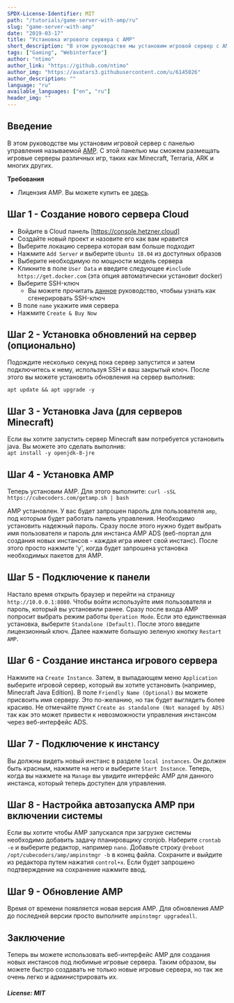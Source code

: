 ```yaml
---
SPDX-License-Identifier: MIT
path: "/tutorials/game-server-with-amp/ru"
slug: "game-server-with-amp"
date: "2019-03-17"
title: "Установка игрового сервера с AMP"
short_description: "В этом руководстве мы установим игровой сервер с AMP."
tags: ["Gaming", "Webinterface"]
author: "ntimo"
author_link: "https://github.com/ntimo"
author_img: "https://avatars3.githubusercontent.com/u/6145026"
author_description: ""
language: "ru"
available_languages: ["en", "ru"]
header_img: ""
---
```



## Введение

В этом руководстве мы установим игровой сервер с панелью управления называемой [AMP](https://cubecoders.com/AMP). С этой панелью мы сможем размещать игровые серверы различных игр, таких как Minecraft, Terraria, ARK и многих других.

**Требования**

* Лицензия AMP. Вы можете купить ее [здесь](https://cubecoders.com/AMP).

## Шаг 1 - Создание нового сервера Cloud

* Войдите в Cloud панель [https://console.hetzner.cloud]
* Создайте новый проект и назовите его как вам нравится
* Выберите локацию сервера которая вам больше подходит
* Нажмите `Add Server` и выберите `Ubuntu 18.04` из доступных образов
* Выберите необходимую по мощности модель сервера
* Кликните в поле `User Data` и введите следующее `#include https://get.docker.com` (эта опция автоматически установит docker)
* Выберите SSH-ключ
    * Вы можете прочитать [данное](https://help.github.com/en/enterprise/2.16/user/articles/generating-a-new-ssh-key-and-adding-it-to-the-ssh-agent)  руководство, чтобыы узнать как сгенерировать SSH-ключ
* В поле `name` укажите имя сервера
* Нажмите `Create & Buy Now`

## Шаг 2 - Установка обновлений на сервер (опционально)

Подождите несколько секунд пока сервер запустится и затем подключитесь к нему, используя SSH и ваш закрытый ключ.
После этого вы можете установить обновления на сервер выполнив:  

`apt update && apt upgrade -y`  

## Шаг 3 - Установка Java (для серверов Minecraft)

Если вы хотите запустить сервер Minecraft вам потребуется установить java. Вы можете это сделать выполнив:  
`apt install -y openjdk-8-jre`

## Шаг 4 - Установка AMP

Теперь установим AMP. Для этого выполните:
`curl -sSL https://cubecoders.com/getamp.sh | bash`  

AMP установлен.
У вас будет запрошен пароль для пользователя `amp`, под которым будет работать панель управления. Необходимо установить надежный пароль.
Сразу после этого нужно будет выбрать имя пользователя и пароль для инстанса AMP ADS (веб-портал для создания новых инстансов - каждая игра имеет свой инстанс). После этого просто нажмите 'y', когда будет запрошена установка необходимых пакетов для AMP.

## Шаг 5 - Подключение к панели

Настало время открыть браузер и перейти на страницу `http://10.0.0.1:8080`. Чтобы войти используйте имя пользователя и пароль, который вы установили ранее. Сразу после входа AMP попросит выбрать режим работы `Operation Mode`. Если это единственная установка, выберите `Standalone (Default)`. После этого введите лицензионный ключ. Далее нажмите большую зеленую кнопку `Restart AMP`.

## Шаг 6 - Создание инстанса игрового сервера

Нажмите на `Create Instance`. Затем, в выпадающем меню `Application` выберите игровой сервер, который вы хотите установить (например, Minecraft Java Edition). В поле `Friendly Name (Optional)` вы можете присвоить имя серверу. Это по-желанию, но так будет выглядеть более красиво. Не отмечайте пункт `Create as standalone (Not managed by ADS)` так как это может привести к невозможности управления инстансом через веб-интерфейс ADS.

## Шаг 7 - Подключение к инстансу

Вы должны видеть новый инстанс в разделе `local instances`. Он должен быть красным, нажмите на него и выберите `Start Instance`. Теперь, когда вы нажмете на `Manage` вы увидите интерфейс AMP для данного инстанса, который теперь доступен для управления.

## Шаг 8 - Настройка автозапуска AMP при включении системы

Если вы хотите чтобы AMP запускался при загрузке системы необходимо добавить задачу планировщику cronjob. Наберите `crontab -e` и выберите редактор, например `nano`. Добавьте строку `@reboot /opt/cubecoders/amp/ampinstmgr -b` в конец файла. Сохраните и выйдите из редактора путем нажатия `control+x`. Если будет запрошено подтверждение на сохранение нажмите ввод.

## Шаг 9 - Обновление AMP

Время от времени появляется новая версия AMP. Для обновления AMP до последней версии просто выполните `ampinstmgr upgradeall`.

## Заключение

Теперь вы можете использовать веб-интерфейс AMP для создания новых инстансов под любимые игровые сервера. Таким образом, вы можете быстро создавать не только новые игровые сервера, но так же очень легко и администрировать их.

##### License: MIT

<!---
Contributors's Certificate of Origin
By making a contribution to this project, I certify that:
(a) The contribution was created in whole or in part by me and I have
    the right to submit it under the license indicated in the file; or
(b) The contribution is based upon previous work that, to the best of my
    knowledge, is covered under an appropriate license and I have the
    right under that license to submit that work with modifications,
    whether created in whole or in part by me, under the same license
    (unless I am permitted to submit under a different license), as
    indicated in the file; or
(c) The contribution was provided directly to me by some other person
    who certified (a), (b) or (c) and I have not modified it.
(d) I understand and agree that this project and the contribution are
    public and that a record of the contribution (including all personal
    information I submit with it, including my sign-off) is maintained
    indefinitely and may be redistributed consistent with this project
    or the license(s) involved.
Signed-off-by: 0mfhniozkb9s4q7e6ap8yvlt@nowitzki.me
-->
